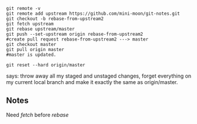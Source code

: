 ```
git remote -v
git remote add upstream https://github.com/mini-moon/git-notes.git
git checkout -b rebase-from-upstream2
git fetch upstream
git rebase upstream/master
git push --set-upstream origin rebase-from-upstream2
#create pull request rebase-from-upstream2 ---> master 
git checkout master 
git pull origin master
#master is updated.
```

```
git reset --hard origin/master
```
says: throw away all my staged and unstaged changes, forget everything on my current local branch and make it exactly the same as origin/master.

## Notes ##
Need *fetch* before *rebase*
